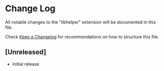 # Change Log

All notable changes to the "libhelper" extension will be documented in this file.

Check [Keep a Changelog](http://keepachangelog.com/) for recommendations on how to structure this file.

## [Unreleased]

- Initial release